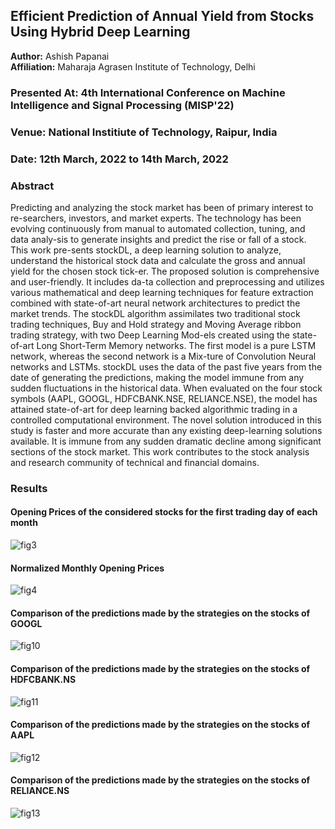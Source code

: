 ## Efficient Prediction of Annual Yield from Stocks Using Hybrid Deep Learning
**Author:** Ashish Papanai <br>
**Affiliation:** Maharaja Agrasen Institute of Technology, Delhi
### **Presented At:** 4th International Conference on Machine Intelligence and Signal Processing (MISP'22) <br>
### **Venue:** National Institiute of Technology, Raipur, India <br>
### **Date:** 12th March, 2022 to 14th March, 2022
### Abstract
Predicting and analyzing the stock market has been of primary interest to re-searchers, investors, and market experts. The technology has been evolving continuously from manual to automated collection, tuning, and data analy-sis to generate insights and predict the rise or fall of a stock. This work pre-sents stockDL, a deep learning solution to analyze, understand the historical stock data and calculate the gross and annual yield for the chosen stock tick-er. The proposed solution is comprehensive and user-friendly. It includes da-ta collection and preprocessing and utilizes various mathematical and deep learning techniques for feature extraction combined with state-of-art neural network architectures to predict the market trends. The stockDL algorithm assimilates two traditional stock trading techniques, Buy and Hold strategy and Moving Average ribbon trading strategy, with two Deep Learning Mod-els created using the state-of-art Long Short-Term Memory networks. The first model is a pure LSTM network, whereas the second network is a Mix-ture of Convolution Neural networks and LSTMs. stockDL uses the data of the past five years from the date of generating the predictions, making the model immune from any sudden fluctuations in the historical data. When evaluated on the four stock symbols (AAPL, GOOGL, HDFCBANK.NSE, RELIANCE.NSE), the model has attained state-of-art for deep learning backed algorithmic trading in a controlled computational environment. The novel solution introduced in this study is faster and more accurate than any existing deep-learning solutions available. It is immune from any sudden dramatic decline among significant sections of the stock market. This work contributes to the stock analysis and research community of technical and financial domains.
### Results
#### Opening Prices of the considered stocks for the first trading day of each month <br>
![fig3](https://user-images.githubusercontent.com/52123364/155578709-36e917e6-902f-4396-a66f-7ffffd66f095.jpg)
#### Normalized Monthly Opening Prices <br>
![fig4](https://user-images.githubusercontent.com/52123364/155578717-340f3dfb-70b4-4118-8ba5-306da3c9cd9a.png)
#### Comparison of the predictions made by the strategies on the stocks of GOOGL <br>
![fig10](https://user-images.githubusercontent.com/52123364/155578724-280584d9-87a0-472c-be32-c795c3832170.png)
#### Comparison of the predictions made by the strategies on the stocks of HDFCBANK.NS <br>
![fig11](https://user-images.githubusercontent.com/52123364/155578727-4335450b-1724-4c49-81f1-4661a709705b.png)
#### Comparison of the predictions made by the strategies on the stocks of AAPL <br>
![fig12](https://user-images.githubusercontent.com/52123364/155578732-0961d0b0-08d7-4b18-bac6-7c2834c15b72.png)
#### Comparison of the predictions made by the strategies on the stocks of RELIANCE.NS <br>
![fig13](https://user-images.githubusercontent.com/52123364/155578737-2e2cb5ca-6c85-4d47-815d-c6a6a3f29883.png)

